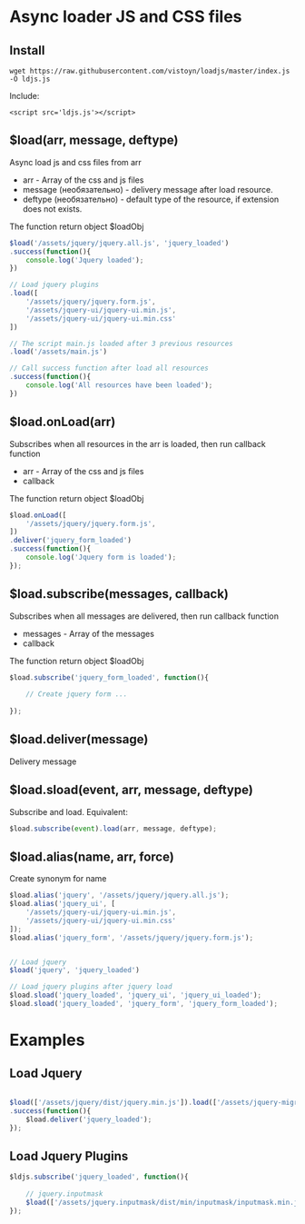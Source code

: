 # Async loader JS and CSS files


## Install

```
wget https://raw.githubusercontent.com/vistoyn/loadjs/master/index.js -O ldjs.js
```

Include:
```
<script src='ldjs.js'></script>
```


## $load(arr, message, deftype)

Async load js and css files from arr

- arr - Array of the css and js files
- message (необязательно) - delivery message after load resource.
- deftype (необязательно) - default type of the resource, if extension does not exists.

The function return object $loadObj

```javascript
$load('/assets/jquery/jquery.all.js', 'jquery_loaded')
.success(function(){
    console.log('Jquery loaded');
})

// Load jquery plugins
.load([
    '/assets/jquery/jquery.form.js',
    '/assets/jquery-ui/jquery-ui.min.js',
    '/assets/jquery-ui/jquery-ui.min.css'
])

// The script main.js loaded after 3 previous resources
.load('/assets/main.js') 

// Call success function after load all resources
.success(function(){
    console.log('All resources have been loaded');
})
```



## $load.onLoad(arr)

Subscribes when all resources in the arr is loaded, then run callback function

- arr - Array of the css and js files
- callback

The function return object $loadObj


```javascript
$load.onLoad([
	'/assets/jquery/jquery.form.js',
])
.deliver('jquery_form_loaded')
.success(function(){
	console.log('Jquery form is loaded');
});
```



## $load.subscribe(messages, callback)


Subscribes when all messages are delivered, then run callback function

- messages - Array of the messages
- callback

The function return object $loadObj

```javascript
$load.subscribe('jquery_form_loaded', function(){
	
	// Create jquery form ...
	
});
```


## $load.deliver(message)

Delivery message


## $load.sload(event, arr, message, deftype)

Subscribe and load. Equivalent:

```javascript
$load.subscribe(event).load(arr, message, deftype);
```


## $load.alias(name, arr, force)

Create synonym for name


```javascript
$load.alias('jquery', '/assets/jquery/jquery.all.js');
$load.alias('jquery_ui', [
    '/assets/jquery-ui/jquery-ui.min.js',
    '/assets/jquery-ui/jquery-ui.min.css'
]);
$load.alias('jquery_form', '/assets/jquery/jquery.form.js');


// Load jquery
$load('jquery', 'jquery_loaded')

// Load jquery plugins after jquery load
$load.sload('jquery_loaded', 'jquery_ui', 'jquery_ui_loaded');
$load.sload('jquery_loaded', 'jquery_form', 'jquery_form_loaded');

```


# Examples

## Load Jquery

```javascript

$load(['/assets/jquery/dist/jquery.min.js']).load(['/assets/jquery-migrate/jquery-migrate.min.js'])
.success(function(){	
	$load.deliver('jquery_loaded');
});

```


## Load Jquery Plugins

```javascript
$ldjs.subscribe('jquery_loaded', function(){
	
	// jquery.inputmask
	$load(['/assets/jquery.inputmask/dist/min/inputmask/inputmask.min.js', 'jquery_inputmask_loaded']);
});

```
